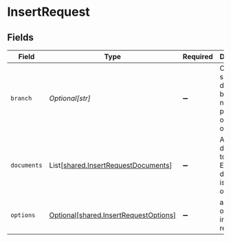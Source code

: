 # InsertRequest


## Fields

| Field                                                                                | Type                                                                                 | Required                                                                             | Description                                                                          |
| ------------------------------------------------------------------------------------ | ------------------------------------------------------------------------------------ | ------------------------------------------------------------------------------------ | ------------------------------------------------------------------------------------ |
| `branch`                                                                             | *Optional[str]*                                                                      | :heavy_minus_sign:                                                                   | Optionally specify a database branch name to perform operation on                    |
| `documents`                                                                          | List[[shared.InsertRequestDocuments](../../models/shared/insertrequestdocuments.md)] | :heavy_minus_sign:                                                                   | Array of documents to insert. Each document is a JSON object.                        |
| `options`                                                                            | [Optional[shared.InsertRequestOptions]](../../models/shared/insertrequestoptions.md) | :heavy_minus_sign:                                                                   | additional options for insert requests.                                              |